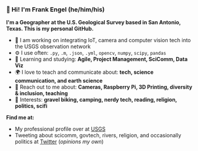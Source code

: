 ### 👋 Hi! I'm Frank Engel (he/him/his)

<!--
**frank-engel-usgs/frank-engel-usgs** is a ✨ _special_ ✨ repository because its `README.md` (this file) appears on your GitHub profile.

Here are some ideas to get you started:

- 🔭 I’m currently working on ...
- 🌱 I’m currently learning ...
- 👯 I’m looking to collaborate on ...
- 🤔 I’m looking for help with ...
- 💬 Ask me about ...
- 📫 How to reach me: ...
- 😄 Pronouns: ...
- ⚡ Fun fact: ...
-->

**I'm a Geographer at the U.S. Geological Survey based in San Antonio, Texas. This is my personal GitHub.**

- 🏢 I am working on integrating IoT, camera and computer vision tech into the USGS observation network
- ⚙️ I use often: `.py`, `.m`, `.json`, `.yml`, `opencv`, `numpy`, `scipy`, `pandas`
- 🌱 Learning and studying: **Agile, Project Management, SciComm, Data Viz**
- 🌍 I love to teach and communicate about: **tech, science communication, and earth science**
- 💬 Reach out to me about: **Cameras, Raspberry Pi, 3D Printing, diversity & inclusion, teaching**
- 💜 Interests: **gravel biking, camping, nerdy tech, reading, religion, politics, scifi**

**Find me at:**

- My professional profile over at [USGS](https://profile.usgs.gov/fengel)
- Tweeting about scicomm, govtech, rivers, religion, and occasionally politics at [Twitter](https://twitter.com/sandcountyfrank) (_opinions my own_)


